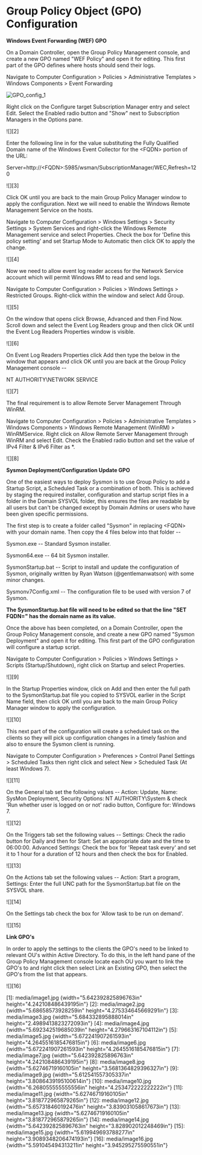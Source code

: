 Group Policy Object (GPO) Configuration
=======================================

**Windows Event Forwarding (WEF) GPO**

On a Domain Controller, open the Group Policy Management console, and create a new GPO named "WEF Policy" and open it for editing. This first part of the GPO defines where hosts should send their logs.

Navigate to Computer Configuration \> Policies \> Administrative Templates \> Windows Components \> Event Forwarding

![GPO_config_1](https://github.com/SecureDataLabs/44Con-2018-Sysmon/blob/Rustycoin/config/images/GPO_config_1.png)

Right click on the Configure target Subscription Manager entry and select Edit. Select the Enabled radio button and "Show" next to Subscription Managers in the Options pane.

![][2]

Enter the following line in for the value substituting the Fully Qualified Domain name of the Windows Event Collector for the \<FQDN\> portion of the URL:

Server=http://\<FQDN\>:5985/wsman/SubscriptionManager/WEC,Refresh=120

![][3]

Click OK until you are back to the main Group Policy Manager window to apply the configuration. Next we will need to enable the Windows Remote Management Service on the hosts.

Navigate to Computer Configuration \> Windows Settings \> Security Settings \> System Services and right-click the Windows Remote Management service and select Properties. Check the box for 'Define this policy setting' and set Startup Mode to Automatic then click OK to apply the change.

![][4]

Now we need to allow event log reader access for the Network Service account which will permit Windows RM to read and send logs.

Navigate to Computer Configuration \> Policies \> Windows Settings \> Restricted Groups. Right-click within the window and select Add Group.

![][5]

On the window that opens click Browse, Advanced and then Find Now. Scroll down and select the Event Log Readers group and then click OK until the Event Log Readers Properties window is visible.

![][6]

On Event Log Readers Properties click Add then type the below in the window that appears and click OK until you are back at the Group Policy Management console --

NT AUTHORITY\\NETWORK SERVICE

![][7]

The final requirement is to allow Remote Server Management Through WinRM.

Navigate to Computer Configuration \> Policies \> Administrative Templates \> Windows Components \> Windows Remote Management (WinRM) \> WinRMService. Right click on Allow Remote Server Management through WinRM and select Edit. Check the Enabled radio button and set the value of IPv4 Filter & IPv6 Filter as \*.

![][8]

**Sysmon Deployment/Configuration Update GPO**

One of the easiest ways to deploy Sysmon is to use Group Policy to add a Startup Script, a Scheduled Task or a combination of both. This is achieved by staging the required installer, configuration and startup script files in a folder in the Domain SYSVOL folder, this ensures the files are readable by all users but can't be changed except by Domain Admins or users who have been given specific permissions.

The first step is to create a folder called "Sysmon" in replacing \<FQDN\> with your domain name. Then copy the 4 files below into that folder --

Sysmon.exe -- Standard Sysmon installer.

Sysmon64.exe -- 64 bit Sysmon installer.

SysmonStartup.bat -- Script to install and update the configuration of Sysmon, originally written by Ryan Watson (\@gentlemanwatson) with some minor changes.

Sysmonv7Config.xml -- The configuration file to be used with version 7 of Sysmon.

**The SysmonStartup.bat file will need to be edited so that the line "SET FQDN=" has the domain name as its value.**

Once the above has been completed, on a Domain Controller, open the Group Policy Management console, and create a new GPO named "Sysmon Deployment" and open it for editing. This first part of the GPO configuration will configure a startup script.

Navigate to Computer Configuration \> Policies \> Windows Settings \> Scripts (Startup/Shutdown), right click on Startup and select Properties.

![][9]

In the Startup Properties window, click on Add and then enter the full path to the SysmonStartup.bat file you copied to SYSVOL earlier in the Script Name field, then click OK until you are back to the main Group Policy Manager window to apply the configuration.

![][10]

This next part of the configuration will create a scheduled task on the clients so they will pick up configuration changes in a timely fashion and also to ensure the Sysmon client is running.

Navigate to Computer Configuration \> Preferences \> Control Panel Settings \> Scheduled Tasks then right click and select New \> Scheduled Task (At least Windows 7).

![][11]

On the General tab set the following values -- Action: Update, Name: SysMon Deployment, Security Options: NT AUTHORITY\\System & check 'Run whether user is logged on or not' radio button, Configure for: Windows 7.

![][12]

On the Triggers tab set the following values -- Settings: Check the radio button for Daily and then for Start: Set an appropriate date and the time to 06:00:00. Advanced Settings: Check the box for 'Repeat task every' and set it to 1 hour for a duration of 12 hours and then check the box for Enabled.

![][13]

On the Actions tab set the following values -- Action: Start a program, Settings: Enter the full UNC path for the SysmonStartup.bat file on the SYSVOL share.

![][14]

On the Settings tab check the box for 'Allow task to be run on demand'.

![][15]

**Link GPO's**

In order to apply the settings to the clients the GPO's need to be linked to relevant OU's within Active Directory. To do this, in the left hand pane of the Group Policy Management console locate each OU you want to link the GPO's to and right click then select Link an Existing GPO, then select the GPO's from the list that appears.

![][16]

  [1]: media/image1.jpg {width="5.642392825896763in" height="4.242108486439195in"}
  [2]: media/image2.jpg {width="5.68658573928259in" height="4.275334645669291in"}
  [3]: media/image3.jpg {width="5.684332895888014in" height="2.4989413823272093in"}
  [4]: media/image4.jpg {width="5.692342519685039in" height="4.279663167104112in"}
  [5]: media/image5.jpg {width="5.672241907261593in" height="4.2645516185476815in"}
  [6]: media/image6.jpg {width="5.672241907261593in" height="4.2645516185476815in"}
  [7]: media/image7.jpg {width="5.642392825896763in" height="4.242108486439195in"}
  [8]: media/image8.jpg {width="5.62746719160105in" height="3.5681364829396327in"}
  [9]: media/image9.jpg {width="5.612541557305337in" height="3.8086439195100614in"}
  [10]: media/image10.jpg {width="6.268055555555556in" height="4.253472222222222in"}
  [11]: media/image11.jpg {width="5.62746719160105in" height="3.818772965879265in"}
  [12]: media/image12.jpg {width="5.657318460192476in" height="3.839031058617673in"}
  [13]: media/image13.jpg {width="5.62746719160105in" height="3.818772965879265in"}
  [14]: media/image14.jpg {width="5.642392825896763in" height="3.828902012248469in"}
  [15]: media/image15.jpg {width="5.619949693788277in" height="3.9089348206474193in"}
  [16]: media/image16.jpg {width="5.591045494313211in" height="3.945295275590551in"}
